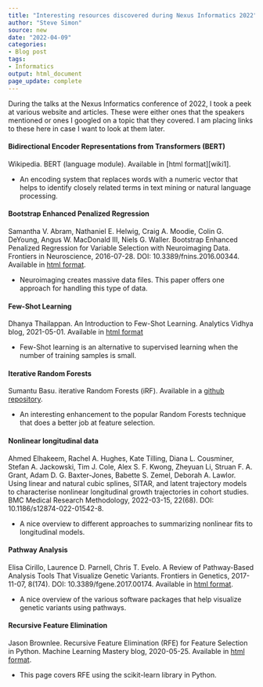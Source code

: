 ```yaml
---
title: "Interesting resources discovered during Nexus Informatics 2022"
author: "Steve Simon"
source: new
date: "2022-04-09"
categories: 
- Blog post
tags:
- Informatics
output: html_document
page_update: complete
---
```


During the talks at the Nexus Informatics conference of 2022, I took a peek at various website and articles. These were either ones that the speakers mentioned or ones I googled on a topic that they covered. I am placing links to these here in case I want to look at them later.

#### Bidirectional Encoder Representations from Transformers (BERT)

Wikipedia. BERT (language module). Available in [html format][wiki1].

+ An encoding system that replaces words with a numeric vector that helps to identify closely related terms in text mining or natural language processing.

#### Bootstrap Enhanced Penalized Regression

Samantha V. Abram, Nathaniel E. Helwig, Craig A. Moodie, Colin G. DeYoung, Angus W. MacDonald III, Niels G. Waller. Bootstrap Enhanced Penalized Regression for Variable Selection with Neuroimaging Data. Frontiers in Neuroscience, 2016-07-28. DOI: 10.3389/fnins.2016.00344. Available in [html format][abra1].

+ Neuroimaging creates massive data files. This paper offers one approach for handling this type of data.

#### Few-Shot Learning

Dhanya Thailappan. An Introduction to Few-Shot Learning. Analytics Vidhya blog, 2021-05-01. Available in [html format][thai1]

+ Few-Shot learning is an alternative to supervised learning when the number of training samples is small.

#### Iterative Random Forests

Sumantu Basu. iterative Random Forests (iRF). Available in a [github repository][basu1].

+ An interesting enhancement to the popular Random Forests technique that does a better job at feature selection.

#### Nonlinear longitudinal data

Ahmed Elhakeem, Rachel A. Hughes, Kate Tilling, Diana L. Cousminer, Stefan A. Jackowski, Tim J. Cole, Alex S. F. Kwong, Zheyuan Li, Struan F. A. Grant, Adam D. G. Baxter-Jones, Babette S. Zemel, Deborah A. Lawlor. Using linear and natural cubic splines, SITAR, and latent trajectory models to characterise nonlinear longitudinal growth trajectories in cohort studies. BMC Medical Research Methodology, 2022-03-15, 22(68). DOI: 10.1186/s12874-022-01542-8.

+ A nice overview to different approaches to summarizing nonlinear fits to longitudinal models.

#### Pathway Analysis

Elisa Cirillo, Laurence D. Parnell, Chris T. Evelo. A Review of Pathway-Based Analysis Tools That Visualize Genetic Variants. Frontiers in Genetics, 2017-11-07, 8(174). DOI: 10.3389/fgene.2017.00174. Available in [html format][ciri1].

+ A nice overview of the various software packages that help visualize genetic variants using pathways. 

#### Recursive Feature Elimination

Jason Brownlee. Recursive Feature Elimination (RFE) for Feature Selection in Python. Machine Learning Mastery blog, 2020-05-25. Available in [html format][brow1].

+ This page covers RFE using the scikit-learn library in Python.

<!---Place links here--->

[abra1]: https://doi.org/10.3389/fnins.2016.00344
[basu1]: https://github.com/sumbose/iRF
[brow1]: https://machinelearningmastery.com/rfe-feature-selection-in-python/
[ciri1]: https://doi.org/10.3389/fgene.2017.00174
[elkh1]: https://doi.org/10.1186/s12874-022-01542-8
[thai1]: https://www.analyticsvidhya.com/blog/2021/05/an-introduction-to-few-shot-learning/
[wik1]: https://en.wikipedia.org/wiki/BERT_(language_model)


